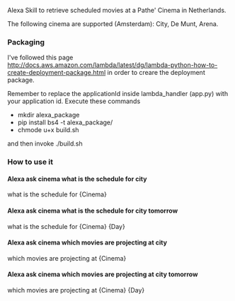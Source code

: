 Alexa Skill to retrieve scheduled movies at a Pathe' Cinema in Netherlands.

The following cinema are supported (Amsterdam): City, De Munt, Arena.

### Packaging

I've followed this page http://docs.aws.amazon.com/lambda/latest/dg/lambda-python-how-to-create-deployment-package.html in order to creare the deployment package.

Remember to replace the applicationId inside lambda_handler (app.py) with your application id.
Execute these commands

- mkdir alexa_package
- pip install bs4 -t alexa_package/
- chmode u+x build.sh

and then invoke ./build.sh

### How to use it

#### Alexa ask cinema what is the schedule for city
what is the schedule for {Cinema}

#### Alexa ask cinema what is the schedule for city tomorrow
what is the schedule for {Cinema} {Day}

#### Alexa ask cinema which movies are projecting at city
which movies are projecting at {Cinema}

#### Alexa ask cinema which movies are projecting at city tomorrow
which movies are projecting at {Cinema} {Day}
